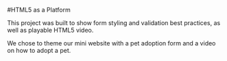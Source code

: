 #HTML5 as a Platform

This project was built to show form styling and validation best practices, as well as playable HTML5 video.

We chose to theme our mini website with a pet adoption form and a video on how to adopt a pet.
